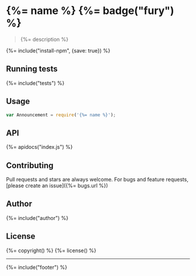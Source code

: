 # {%= name %} {%= badge("fury") %}

> {%= description %}

{%= include("install-npm", {save: true}) %}

## Running tests
{%= include("tests") %}

## Usage

```js
var Announcement = require('{%= name %}');
```

## API
{%= apidocs("index.js") %}

## Contributing
Pull requests and stars are always welcome. For bugs and feature requests, [please create an issue]({%= bugs.url %})

## Author
{%= include("author") %}

## License
{%= copyright() %}
{%= license() %}

***

{%= include("footer") %}
